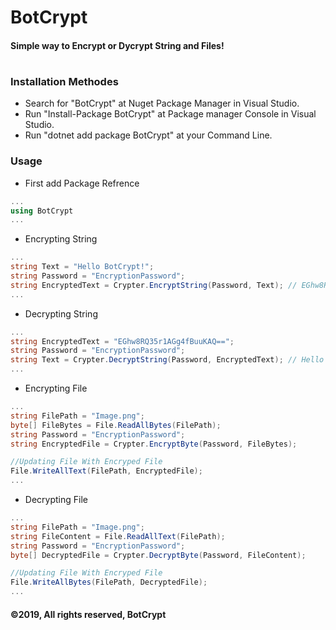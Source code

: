 # BotCrypt
#### Simple way to Encrypt or Dycrypt String and Files!
#
### Installation Methodes
- Search for "BotCrypt" at Nuget Package Manager in Visual Studio.
- Run "Install-Package BotCrypt" at Package manager Console in Visual Studio.
- Run "dotnet add package BotCrypt" at your Command Line.
### Usage
- First add Package Refrence
```cs
...
using BotCrypt
...
```
- Encrypting String
```cs
...
string Text = "Hello BotCrypt!";
string Password = "EncryptionPassword";
string EncryptedText = Crypter.EncryptString(Password, Text); // EGhw8RQ35r1AGg4fBuuKAQ==
...
```
- Decrypting String
```cs
...
string EncryptedText = "EGhw8RQ35r1AGg4fBuuKAQ==";
string Password = "EncryptionPassword";
string Text = Crypter.DecryptString(Password, EncryptedText); // Hello BotCrypt!
...
```
- Encrypting File
```cs
...
string FilePath = "Image.png";
byte[] FileBytes = File.ReadAllBytes(FilePath);
string Password = "EncryptionPassword";
string EncryptedFile = Crypter.EncryptByte(Password, FileBytes);

//Updating File With Encryped File
File.WriteAllText(FilePath, EncryptedFile);
...
```
- Decrypting File
```cs
...
string FilePath = "Image.png";
string FileContent = File.ReadAllText(FilePath);
string Password = "EncryptionPassword";
byte[] DecryptedFile = Crypter.DecryptByte(Password, FileContent);

//Updating File With Encryped File
File.WriteAllBytes(FilePath, DecryptedFile);
...
```
#### ©2019, All rights reserved, BotCrypt
